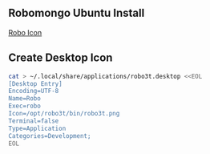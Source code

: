 ## Robomongo Ubuntu Install

[Robo Icon](https://robomongo.org/static/robomongo-128x128-129df2f1.png)
## Create Desktop Icon
```sh
cat > ~/.local/share/applications/robo3t.desktop <<EOL
[Desktop Entry]
Encoding=UTF-8
Name=Robo
Exec=robo
Icon=/opt/robo3t/bin/robo3t.png
Terminal=false
Type=Application
Categories=Development;
EOL
```
